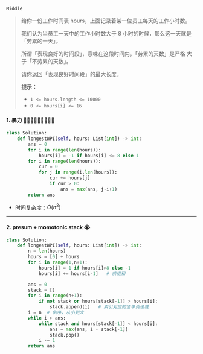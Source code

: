`Middle`

> 给你一份工作时间表 hours，上面记录着某一位员工每天的工作小时数。
>
> 我们认为当员工一天中的工作小时数大于 8 小时的时候，那么这一天就是「劳累的一天」。
>
> 所谓「表现良好的时间段」，意味在这段时间内，「劳累的天数」是严格 大于「不劳累的天数」。
>
> 请你返回「表现良好时间段」的最大长度。
>
> **提示：**
>
> - `1 <= hours.length <= 10000`
> - `0 <= hours[i] <= 16`

#### 1.  暴力 🤬🤬🤬🤬🤬🤬🤬🤬🤬

```python
class Solution:
    def longestWPI(self, hours: List[int]) -> int:
        ans = 0
        for i in range(len(hours)):
            hours[i] = -1 if hours[i] <= 8 else 1
        for i in range(len(hours)):
            cur = 0
            for j in range(i,len(hours)):
                cur += hours[j]
                if cur > 0:
                    ans = max(ans, j-i+1)
        return ans
```

- 时间复杂度：$O(n^2)$

---

#### 2. presum + momotonic stack :sob:

```python
class Solution:
    def longestWPI(self, hours: List[int]) -> int:
        n = len(hours)
        hours = [0] + hours
        for i in range(1,n+1):
            hours[i] = 1 if hours[i]>8 else -1
            hours[i] += hours[i-1]   # 前缀和

        ans = 0
        stack = []
        for i in range(n+1):
            if not stack or hours[stack[-1]] > hours[i]:
                stack.append(i)   # 索引对应的值单调递减
        i = n  # 倒序，从小到大
        while i > ans: 
            while stack and hours[stack[-1]] < hours[i]:
                ans = max(ans, i - stack[-1])
                stack.pop()
            i -= 1
        return ans
```



